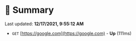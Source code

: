 # 📖 Summary
Last updated: **12/17/2021, 9:55:12 AM**

- `GET` [https://google.com](https://google.com) - **Up** (111ms)
